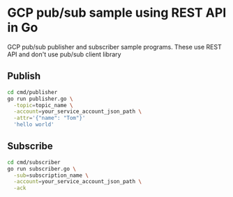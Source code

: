 # GCP pub/sub sample using REST API in Go

GCP pub/sub publisher and subscriber sample programs. These use REST API and don't use pub/sub client library

## Publish

```bash
cd cmd/publisher
go run publisher.go \
  -topic=topic_name \
  -account=your_service_account_json_path \
  -attr='{"name": "Tom"}'
  'hello world'
```

## Subscribe

```bash
cd cmd/subscriber
go run subscriber.go \
  -sub=subscription_name \
  -account=your_service_account_json_path \
  -ack
```
